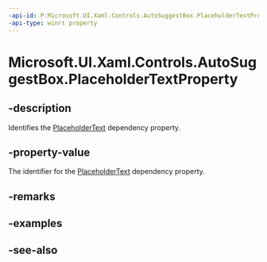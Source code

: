 ```yaml
---
-api-id: P:Microsoft.UI.Xaml.Controls.AutoSuggestBox.PlaceholderTextProperty
-api-type: winrt property
---
```


<!-- Property syntax
public Windows.UI.Xaml.DependencyProperty PlaceholderTextProperty { get; }
-->

# Microsoft.UI.Xaml.Controls.AutoSuggestBox.PlaceholderTextProperty

## -description
Identifies the [PlaceholderText](autosuggestbox_placeholdertext.md) dependency property.

## -property-value
The identifier for the [PlaceholderText](autosuggestbox_placeholdertext.md) dependency property.

## -remarks

## -examples

## -see-also
